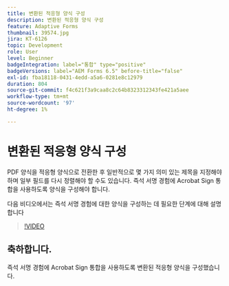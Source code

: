 ```yaml
---
title: 변환된 적응형 양식 구성
description: 변환된 적응형 양식 구성
feature: Adaptive Forms
thumbnail: 39574.jpg
jira: KT-6126
topic: Development
role: User
level: Beginner
badgeIntegration: label="통합" type="positive"
badgeVersions: label="AEM Forms 6.5" before-title="false"
exl-id: fba18118-0431-4edd-a5a6-0281e8c12979
duration: 804
source-git-commit: f4c621f3a9caa8c2c64b8323312343fe421a5aee
workflow-type: tm+mt
source-wordcount: '97'
ht-degree: 1%

---
```


# 변환된 적응형 양식 구성

PDF 양식을 적응형 양식으로 전환한 후 일반적으로 몇 가지 의미 있는 제목을 지정해야 하며 일부 필드를 다시 정렬해야 할 수도 있습니다. 즉석 서명 경험에 Acrobat Sign 통합을 사용하도록 양식을 구성해야 합니다.

다음 비디오에서는 즉석 서명 경험에 대한 양식을 구성하는 데 필요한 단계에 대해 설명합니다

>[!VIDEO](https://video.tv.adobe.com/v/327709?quality=12&learn=on&captions=kor)

## 축하합니다.

즉석 서명 경험에 Acrobat Sign 통합을 사용하도록 변환된 적응형 양식을 구성했습니다.

